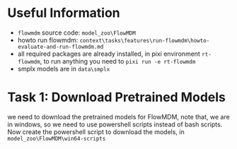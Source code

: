 # Useful Information
- `flowmdm` source code: `model_zoo\FlowMDM`
- howto run flowmdm: `context\tasks\features\run-flowmdm\howto-evaluate-and-run-flowmdm.md`
- all required packages are already installed, in pixi environment `rt-flowmdm`, to run anything you need to `pixi run -e rt-flowmdm`
- smplx models are in `data\smplx`

# Task 1: Download Pretrained Models

we need to download the pretrained models for FlowMDM, note that, we are in windows, so we need to use powershell scripts instead of bash scripts. Now create the powershell script to download the models, in `model_zoo\FlowMDM\win64-scripts`